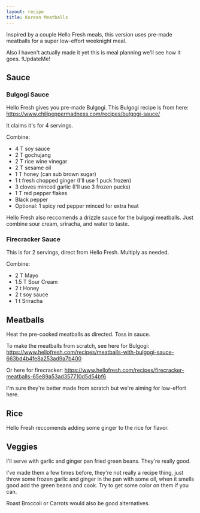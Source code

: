```yaml
---
layout: recipe
title: Korean Meatballs
---
```


Inspired by a couple Hello Fresh meals, this version uses pre-made meatballs for a super low-effort weeknight meal.

Also I haven't actually made it yet this is meal planning we'll see how it goes. !UpdateMe!

## Sauce

### Bulgogi Sauce
Hello Fresh gives you pre-made Bulgogi.
This Bulgogi recipe is from here: https://www.chilipeppermadness.com/recipes/bulgogi-sauce/

It claims it's for 4 servings.

Combine:
- 4 T soy sauce
- 2 T gochujang
- 2 T rice wine vinegar
- 2 T sesame oil
- 1 T honey (can sub brown sugar)
- 1 t fresh chopped ginger (I'll use 1 puck frozen)
- 3 cloves minced garlic (I'll use 3 frozen pucks)
- 1 T red pepper flakes
- Black pepper
- Optional: 1 spicy red pepper minced for extra heat

Hello Fresh also reccomends a drizzle sauce for the bulgogi meatballs. Just combine sour cream, sriracha, and water to taste.

### Firecracker Sauce
This is for 2 servings, direct from Hello Fresh. Multiply as needed.

Combine:
- 2 T Mayo
- 1.5 T Sour Cream
- 2 t Honey
- 2 t soy sauce
- 1 t Sriracha

## Meatballs
Heat the pre-cooked meatballs as directed. Toss in sauce.

To make the meatballs from scratch, see here for Bulgogi: https://www.hellofresh.com/recipes/meatballs-with-bulgogi-sauce-663bd4b4fe8a253ad9a7b400

Or here for firecracker: https://www.hellofresh.com/recipes/firecracker-meatballs-65e89a53ad357710d5d54bf6

I'm sure they're better made from scratch but we're aiming for low-effort here.

## Rice
Hello Fresh reccomends adding some ginger to the rice for flavor.

## Veggies
I'll serve with garlic and ginger pan fried green beans. They're really good.

I've made them a few times before, they're not really a recipe thing, just throw some frozen garlic and ginger in the pan with some oil, when it smells good add the green beans and cook. Try to get some color on them if you can.

Roast Broccoli or Carrots would also be good alternatives.
